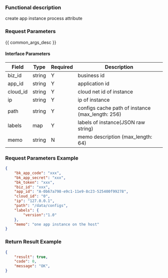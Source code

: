 ### Functional description

create app instance process attribute

### Request Parameters

{{ common_args_desc }}

#### Interface Parameters

| Field     | Type      | Required | Description |
|-----------|-----------|----------|-------------|
| biz_id    |  string   | Y        | business id |
| app_id    |  string   | Y        | application id |
| cloud_id  |  string   | Y        | cloud net id of instance   |
| ip        |  string   | Y        | ip of instance |
| path      |  string   | Y        | configs cache path of instance (max_length: 256) |
| labels    |  map      | Y        | labels of instance(JSON raw string) |
| memo      |  string   | N        | memo description (max_length: 64) |

### Request Parameters Example

```json
{
    "bk_app_code": "xxx",
    "bk_app_secret": "xxx",
    "bk_token": "xxx",
    "biz_id": "xxx",
    "app_id": "A-0b67a798-e9c1-11e9-8c23-525400f99278",
    "cloud_id": "0",
    "ip": "127.0.0.1",
    "path": "/data/configs",
    "labels": {
        "version":"1.0"
    },
    "memo": "one app instance on the host"
}
```

### Return Result Example

```json
{
    "result": true,
    "code": 0,
    "message": "OK",
}
```
